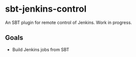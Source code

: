 # sbt-jenkins-control

An SBT plugin for remote control of Jenkins. Work in progress.

## Goals

- Build Jenkins jobs from SBT
